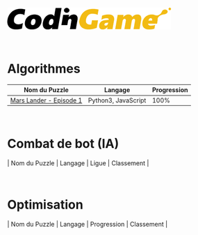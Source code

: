 [![CodinGame](/CodinGame.png)](https://www.codingame.com/ "CodinGame")

<br>

# Algorithmes
| Nom du Puzzle                                                                         | Langage             | Progression |
|---------------------------------------------------------------------------------------|---------------------|-------------|
| [Mars Lander - Episode 1](https://www.codingame.com/ide/puzzle/mars-lander-episode-1) | Python3, JavaScript |    100%     |
<br>

# Combat de bot (IA)
| Nom du Puzzle | Langage | Ligue | Classement |

<br>

# Optimisation
| Nom du Puzzle | Langage | Progression | Classement |